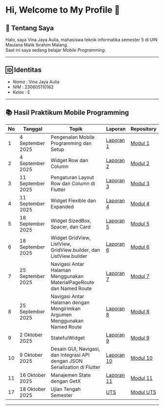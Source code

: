# Hi, Welcome to My Profile 👋

## 📖 Tentang Saya
Halo, saya Vina Jaya Aulia, mahasiswa teknik informatika semester 5 di UIN Maulana Malik Ibrahim Malang.  
Saat ini saya sedang belajar *Mobile Programming*.

---

## 🆔 Identitas
- *Nama* : Vina Jaya Aulia
- *NIM* : 230605110162
- *Kelas* : E

---

## 📚 Hasil Praktikum Mobile Programming

| No | Tanggal         | Topik                                           | Laporan            | Repository  |
|----|-----------------|-------------------------------------------------|--------------------|-------------|
| 1  | 4 September 2025 | Pengenalan Mobile Programming dan Setup         | [Laporan 1](https://drive.google.com/file/d/1QREfQozTj7feZXpjXD6_XLGyID9Htdoi/view?usp=sharing)     | [Modul 1](https://github.com/vina162/modul1) |
| 2  | 4 September 2025 | Widget Row dan Column                          | [Laporan 2](https://drive.google.com/file/d/1Nw1iw8vHkkZgiDVGsq2s9IbOX6hQAy6X/view?usp=sharing)     | [Modul 2](https://github.com/vina162/modul2) |
| 3  | 11 September 2025 | Pengaturan Layout Row dan Column di Flutter    | [Laporan 3](https://drive.google.com/file/d/1V65NxKiQMcbtI8yTlaQyhojb_BT4Uk0V/view?usp=sharing)           | [Modul 3](https://github.com/vina162/modul3) | 
| 4  | 11 September 2025 | Widget Flexible dan Expanded                   | [Laporan 4](https://drive.google.com/file/d/1--YiQn1-5Ita5Exc7hdcFtQ83Q7wwSPS/view?usp=sharing)           | [Modul 4](https://github.com/vina162/modul4) |
| 5  | 18 September 2025 | Widget SizedBox, Spacer, dan Card                   | [Laporan 5](https://drive.google.com/file/d/1Kxjf6gv9bKEH_hrvbYClz2V7d-BINHCQ/view?usp=sharing)           | [Modul 5](https://github.com/vina162/modul5) |
| 6  | 18 September 2025 | Widget GridView, ListView, GridView.builder, dan ListView.builder                   | [Laporan 6](https://drive.google.com/file/d/1djiH8XrD13IvnvFdmGjHDUto-JqF7GwM/view?usp=sharing)           | [Modul 6](https://github.com/vina162/modul6) |
| 7  | 25 September 2025 | Navigasi Antar Halaman Menggunakan MaterialPageRoute dan Named Route                   | [Laporan 7](https://drive.google.com/file/d/18OhTmw6fH6Q1aQOYbkOMmKGcTncV5GOk/view?usp=sharing)           | [Modul 7](https://github.com/vina162/modul7) |
| 8  | 25 September 2025 | Navigasi Antar Halaman dengan Mengirimkan Argumen Menggunakan Named Route                   | [Laporan 8](https://drive.google.com/file/d/1LBbuXxvszOoIvzbsX05N0qwujuXpx0YQ/view?usp=sharing)           | [Modul 8](https://github.com/vina162/modul8) |
| 9  | 2 Oktober 2025 | StatefulWidget                   | [Laporan 9](https://drive.google.com/file/d/16z95l_I9JDPlXulhcjRjF_BlVVNmn2wN/view?usp=sharing)           | [Modul 9](https://github.com/vina162/modul9) |
| 10  | 9 Oktober 2025 | Desain GUI, Navigasi, dan Integrasi API dengan JSON Serialization di Flutter                   | [Laporan 10](https://drive.google.com/file/d/1qy_wBVEdOWUrxQM90DOsEUeCOr_fyD-M/view?usp=drive_link)           | [Modul 10](https://github.com/ndilashfr/modul10) |
| 11  | 16 Oktober 2025 | 	Manajemen State dengan GetX                   | [Laporan 11](https://drive.google.com/file/d/1JzzAODYllXF_zRm3lqN93dJLw7AoVNTj/view?usp=sharing)           | [Modul 11](https://github.com/ndilashfr/modul11) |
| 17  | 18 Oktober 2025 | 	Ujian Tengah Semester                  | [UTS]( https://drive.google.com/file/d/1fyzV9E6QI4gSpsa_Wjnzp8yAa5KE04mw/view?usp=sharing )           | [Modul UTS](https://github.com/vina162/uts) |
---
